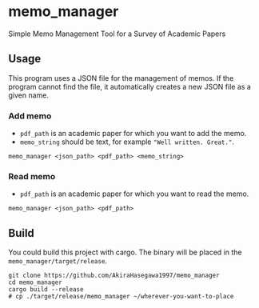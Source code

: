 # memo_manager

Simple Memo Management Tool for a Survey of Academic Papers

## Usage

This program uses a JSON file for the management of memos.
If the program cannot find the file, it automatically creates a new JSON
file as a given name.

### Add memo

- `pdf_path` is an academic paper for which you want to add the memo.
- `memo_string` should be text, for example `"Well written. Great."`.

```console
memo_manager <json_path> <pdf_path> <memo_string>
```

### Read memo

- `pdf_path` is an academic paper for which you want to read the memo.

```console
memo_manager <json_path> <pdf_path>
```

## Build

You could build this project with cargo.
The binary will be placed in the `memo_manager/target/release`.

```console
git clone https://github.com/AkiraHasegawa1997/memo_manager
cd memo_manager
cargo build --release
# cp ./target/release/memo_manager ~/wherever-you-want-to-place
```
